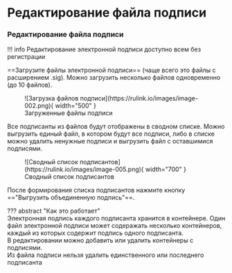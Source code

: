 ﻿# Редактирование файла подписи

### Редактирование файла подписи
!!! info
    Редактирование электронной подписи доступно всем без регистрации


==Загрузите файлы электронной подписи== (чаще всего это файлы с расширением .sig). 
Можно загрузить несколько файлов одновременно (до 10 файлов).

<figure markdown="span">
  ![Загрузка файлов подписи](https://rulink.io/images/image-002.png){ width="500" }
  <figcaption>Загруженные файлы подписи</figcaption>
</figure>

Все подписанты из файлов будут отображены в сводном списке. Можно выгрузить единый файл, в котором будут все подписи, 
либо в списке можно удалить ненужные подписи и выгрузить файл с оставшимися подписями.

<figure markdown="span">
  ![Сводный список подписантов](https://rulink.io/images/image-005.png){ width="700" }
  <figcaption>Сводный список подписантов</figcaption>
</figure>

После формирования списка подписантов нажмите кнопку =="Выгрузить объединенную подпись"==.  

??? abstract "Как это работает"  
Электронная подпись каждого подписанта хранится в контейнере.
Один файл электронной подписи может содеражать несколько контейнеров, каждый из которых содержит подпись одного подписанта.  
В редактировании можно добавить или удалить контейнеры с подписями.  
Из файла подписи нельзя удалить единственного или последнего подписанта

